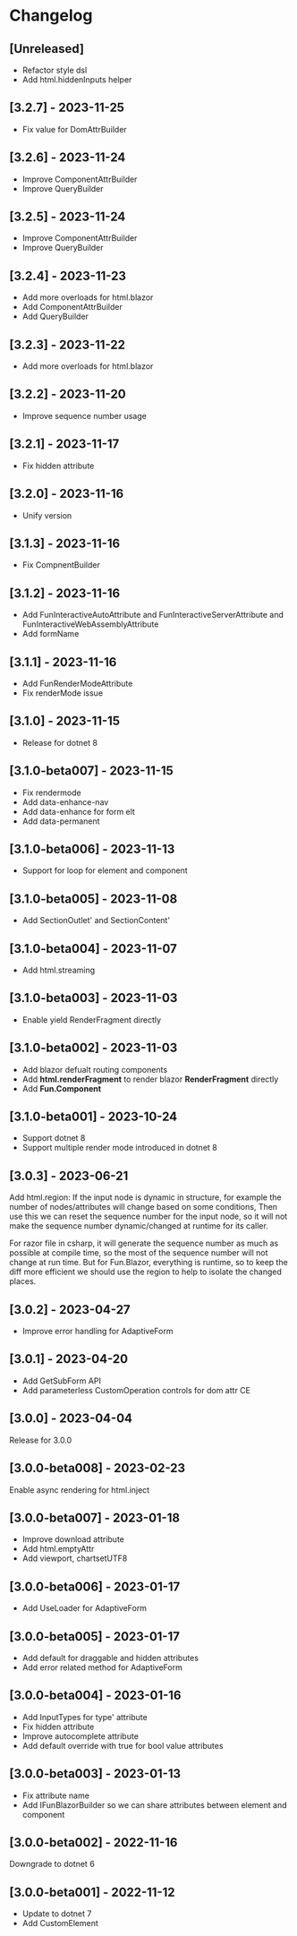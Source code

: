 # Changelog

## [Unreleased]

- Refactor style dsl
- Add html.hiddenInputs helper

## [3.2.7] - 2023-11-25

- Fix value for DomAttrBuilder

## [3.2.6] - 2023-11-24

- Improve ComponentAttrBuilder
- Improve QueryBuilder

## [3.2.5] - 2023-11-24

- Improve ComponentAttrBuilder
- Improve QueryBuilder

## [3.2.4] - 2023-11-23

- Add more overloads for html.blazor
- Add ComponentAttrBuilder
- Add QueryBuilder

## [3.2.3] - 2023-11-22

- Add more overloads for html.blazor

## [3.2.2] - 2023-11-20

- Improve sequence number usage

## [3.2.1] - 2023-11-17

- Fix hidden attribute

## [3.2.0] - 2023-11-16

- Unify version

## [3.1.3] - 2023-11-16

- Fix CompnentBuilder

## [3.1.2] - 2023-11-16

- Add FunInteractiveAutoAttribute and FunInteractiveServerAttribute and FunInteractiveWebAssemblyAttribute
- Add formName

## [3.1.1] - 2023-11-16

- Add FunRenderModeAttribute
- Fix renderMode issue

## [3.1.0] - 2023-11-15

- Release for dotnet 8

## [3.1.0-beta007] - 2023-11-15

- Fix rendermode
- Add data-enhance-nav
- Add data-enhance for form elt
- Add data-permanent

## [3.1.0-beta006] - 2023-11-13

- Support for loop for element and component

## [3.1.0-beta005] - 2023-11-08

- Add SectionOutlet' and SectionContent'

## [3.1.0-beta004] - 2023-11-07

- Add html.streaming

## [3.1.0-beta003] - 2023-11-03

- Enable yield RenderFragment directly

## [3.1.0-beta002] - 2023-11-03

- Add blazor defualt routing components
- Add **html.renderFragment** to render blazor **RenderFragment** directly
- Add **Fun.Component**

## [3.1.0-beta001] - 2023-10-24

- Support dotnet 8
- Support multiple render mode introduced in dotnet 8


## [3.0.3] - 2023-06-21

Add html.region:
If the input node is dynamic in structure, for example the number of nodes/attributes will change based on some conditions,
Then use this we can reset the sequence number for the input node, so it will not make the sequence number dynamic/changed at runtime for its caller.

For razor file in csharp, it will generate the sequence number as much as possible at compile time, so the most of the sequence number will not change at run time. 
But for Fun.Blazor, everything is runtime, so to keep the diff more efficient we should use the region to help to isolate the changed places.

## [3.0.2] - 2023-04-27

- Improve error handling for AdaptiveForm

## [3.0.1] - 2023-04-20

- Add GetSubForm API
- Add parameterless CustomOperation controls for dom attr CE

## [3.0.0] - 2023-04-04

Release for 3.0.0

## [3.0.0-beta008] - 2023-02-23

Enable async rendering for html.inject

## [3.0.0-beta007] - 2023-01-18

- Improve download attribute
- Add html.emptyAttr
- Add viewport, chartsetUTF8

## [3.0.0-beta006] - 2023-01-17

- Add UseLoader for AdaptiveForm

## [3.0.0-beta005] - 2023-01-17

- Add default for draggable and hidden attributes
- Add error related method for AdaptiveForm

## [3.0.0-beta004] - 2023-01-16

- Add InputTypes for type' attribute
- Fix hidden attribute
- Improve autocomplete attribute
- Add default override with true for bool value attributes

## [3.0.0-beta003] - 2023-01-13

- Fix attribute name
- Add IFunBlazorBuilder so we can share attributes between element and component

## [3.0.0-beta002] - 2022-11-16

Downgrade to dotnet 6

## [3.0.0-beta001] - 2022-11-12

- Update to dotnet 7
- Add CustomElement
